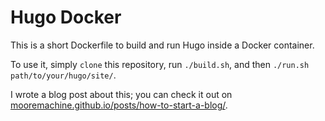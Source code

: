 # Hugo Docker

This is a short Dockerfile to build and run Hugo inside a Docker container.

To use it, simply `clone` this repository, run `./build.sh`, and then `./run.sh path/to/your/hugo/site/`.

I wrote a blog post about this; you can check it out on [mooremachine.github.io/posts/how-to-start-a-blog/](https://mooremachine.github.io/posts/how-to-start-a-blog/).

